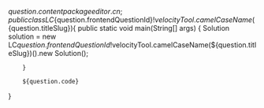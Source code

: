 ${question.content}
package editor.cn;
public class LC${question.frontendQuestionId}$!velocityTool.camelCaseName(${question.titleSlug}){
    public static void main(String[] args) {
        Solution solution = new LC${question.frontendQuestionId}$!velocityTool.camelCaseName(${question.titleSlug})().new Solution();
        
        }
        
        ${question.code}
}
